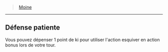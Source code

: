 ﻿---
!ClassFeatureItem
Name: Défense patiente
Id: monk_hd.md#défense-patiente
ParentLink: monk_hd.md#moine
ParentName: Moine
NameLevel: 2
Attributes: {}
AttributesDictionary: >+
  {}

---
> [Moine](hd_monk.md)

---

## Défense patiente

Vous pouvez dépenser 1 point de ki pour utiliser l'action esquiver en action bonus lors de votre tour.

